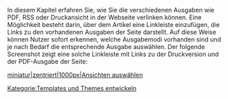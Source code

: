 
In diesem Kapitel erfahren Sie, wie Sie die verschiedenen Ausgaben wie PDF, RSS oder Druckansicht in der Webseite verlinken können. Eine Möglichkeit besteht darin, über dem Artikel eine Linkleiste einzufügen, die Links zu den vorhandenen Ausgaben der Seite darstellt. Auf diese Weise können Nutzer sofort erkennen, welche Ausgabemodi vorhanden sind und je nach Bedarf die entsprechende Ausgabe auswählen. Der folgende Screenshot zeigt eine solche Linkleiste mit Links zu der Druckversion und der PDF-Ausgabe der Seite:

[miniatur|zentriert|1000px|Ansichten auswählen](/images/File:Toolbar.png)

[Kategorie:Templates und Themes entwickeln](export_de/Kategorie:Templates_und_Themes_entwickeln.md)